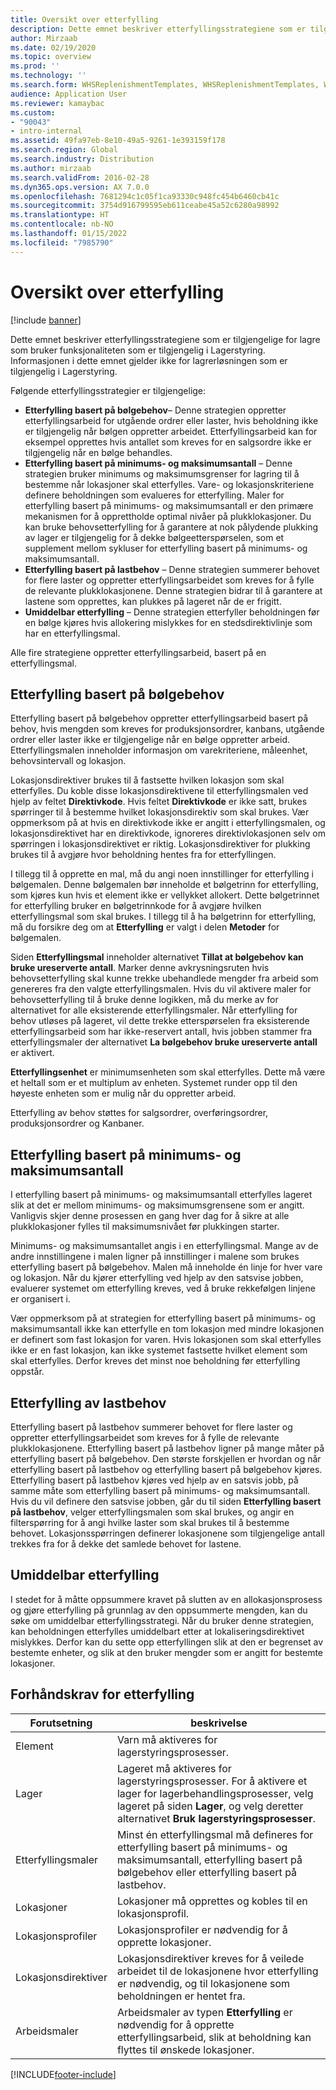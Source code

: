 ```yaml
---
title: Oversikt over etterfylling
description: Dette emnet beskriver etterfyllingsstrategiene som er tilgjengelige for lagre som bruker funksjonaliteten som er tilgjengelig i Lagerstyring.
author: Mirzaab
ms.date: 02/19/2020
ms.topic: overview
ms.prod: ''
ms.technology: ''
ms.search.form: WHSReplenishmentTemplates, WHSReplenishmentTemplates, WHSInventFixedLocation, WHSRequestType
audience: Application User
ms.reviewer: kamaybac
ms.custom:
- "90043"
- intro-internal
ms.assetid: 49fa97eb-8e10-49a5-9261-1e393159f178
ms.search.region: Global
ms.search.industry: Distribution
ms.author: mirzaab
ms.search.validFrom: 2016-02-28
ms.dyn365.ops.version: AX 7.0.0
ms.openlocfilehash: 7681294c1c05f1ca93330c948fc454b6460cb41c
ms.sourcegitcommit: 3754d916799595eb611ceabe45a52c6280a98992
ms.translationtype: HT
ms.contentlocale: nb-NO
ms.lasthandoff: 01/15/2022
ms.locfileid: "7985790"
---
```

# <a name="replenishment-overview"></a>Oversikt over etterfylling

[!include [banner](../includes/banner.md)]

Dette emnet beskriver etterfyllingsstrategiene som er tilgjengelige for lagre som bruker funksjonaliteten som er tilgjengelig i Lagerstyring. Informasjonen i dette emnet gjelder ikke for lagrerløsningen som er tilgjengelig i Lagerstyring.

Følgende etterfyllingsstrategier er tilgjengelige:

- **Etterfylling basert på bølgebehov**– Denne strategien oppretter etterfyllingsarbeid for utgående ordrer eller laster, hvis beholdning ikke er tilgjengelig når bølgen oppretter arbeidet. Etterfyllingsarbeid kan for eksempel opprettes hvis antallet som kreves for en salgsordre ikke er tilgjengelig når en bølge behandles.
- **Etterfylling basert på minimums- og maksimumsantall** – Denne strategien bruker minimums og maksimumsgrenser for lagring til å bestemme når lokasjoner skal etterfylles. Vare- og lokasjonskriteriene definere beholdningen som evalueres for etterfylling. Maler for etterfylling basert på minimums- og maksimumsantall er den primære mekanismen for å opprettholde optimal nivåer på plukklokasjoner. Du kan bruke behovsetterfylling for å garantere at nok pålydende plukking av lager er tilgjengelig for å dekke bølgeetterspørselen, som et supplement mellom sykluser for etterfylling basert på minimums- og maksimumsantall.
- **Etterfylling basert på lastbehov** – Denne strategien summerer behovet for flere laster og oppretter etterfyllingsarbeidet som kreves for å fylle de relevante plukklokasjonene. Denne strategien bidrar til å garantere at lastene som opprettes, kan plukkes på lageret når de er frigitt.
- **Umiddelbar etterfylling** – Denne strategien etterfyller beholdningen før en bølge kjøres hvis allokering mislykkes for en stedsdirektivlinje som har en etterfyllingsmal. 

Alle fire strategiene oppretter etterfyllingsarbeid, basert på en etterfyllingsmal.

## <a name="wave-demand-replenishment"></a>Etterfylling basert på bølgebehov
Etterfylling basert på bølgebehov oppretter etterfyllingsarbeid basert på behov, hvis mengden som kreves for produksjonsordrer, kanbans, utgående ordrer eller laster ikke er tilgjengelige når en bølge oppretter arbeid. Etterfyllingsmalen inneholder informasjon om varekriteriene, måleenhet, behovsintervall og lokasjon. 

Lokasjonsdirektiver brukes til å fastsette hvilken lokasjon som skal etterfylles. Du koble disse lokasjonsdirektivene til etterfyllingsmalen ved hjelp av feltet **Direktivkode**. Hvis feltet **Direktivkode** er ikke satt, brukes spørringer til å bestemme hvilket lokasjonsdirektiv som skal brukes. Vær oppmerksom på at hvis en direktivkode ikke er angitt i etterfyllingsmalen, og lokasjonsdirektivet har en direktivkode, ignoreres direktivlokasjonen selv om spørringen i lokasjonsdirektivet er riktig. Lokasjonsdirektiver for plukking brukes til å avgjøre hvor beholdning hentes fra for etterfyllingen. 

I tillegg til å opprette en mal, må du angi noen innstillinger for etterfylling i bølgemalen. Denne bølgemalen bør inneholde et bølgetrinn for etterfylling, som kjøres kun hvis et element ikke er vellykket allokert. Dette bølgetrinnet for etterfylling bruker en bølgetrinnkode for å avgjøre hvilken etterfyllingsmal som skal brukes. I tillegg til å ha bølgetrinn for etterfylling, må du forsikre deg om at **Etterfylling** er valgt i delen **Metoder** for bølgemalen. 

Siden **Etterfyllingsmal** inneholder alternativet **Tillat at bølgebehov kan bruke ureserverte antall**. Marker denne avkrysningsruten hvis behovsetterfylling skal kunne trekke ubehandlede mengder fra arbeid som genereres fra den valgte etterfyllingsmalen. Hvis du vil aktivere maler for behovsetterfylling til å bruke denne logikken, må du merke av for alternativet for alle eksisterende etterfyllingsmaler. Når etterfylling for behov utløses på lageret, vil dette trekke etterspørselen fra eksisterende etterfyllingsarbeid som har ikke-reservert antall, hvis jobben stammer fra etterfyllingsmaler der alternativet **La bølgebehov bruke ureserverte antall** er aktivert.

**Etterfyllingsenhet** er minimumsenheten som skal etterfylles. Dette må være et heltall som er et multiplum av enheten. Systemet runder opp til den høyeste enheten som er mulig når du oppretter arbeid.

Etterfylling av behov støttes for salgsordrer, overføringsordrer, produksjonsordrer og Kanbaner. 

## <a name="minmax-replenishment"></a>Etterfylling basert på minimums- og maksimumsantall
I etterfylling basert på minimums- og maksimumsantall etterfylles lageret slik at det er mellom minimums- og maksimumsgrensene som er angitt. Vanligvis skjer denne prosessen en gang hver dag for å sikre at alle plukklokasjoner fylles til maksimumsnivået før plukkingen starter. 

Minimums- og maksimumsantallet angis i en etterfyllingsmal. Mange av de andre innstillingene i malen ligner på innstillinger i malene som brukes etterfylling basert på bølgebehov. Malen må inneholde én linje for hver vare og lokasjon. Når du kjører etterfylling ved hjelp av den satsvise jobben, evaluerer systemet om etterfylling kreves, ved å bruke rekkefølgen linjene er organisert i. 

Vær oppmerksom på at strategien for etterfylling basert på minimums- og maksimumsantall ikke kan etterfylle en tom lokasjon med mindre lokasjonen er definert som fast lokasjon for varen. Hvis lokasjonen som skal etterfylles ikke er en fast lokasjon, kan ikke systemet fastsette hvilket element som skal etterfylles. Derfor kreves det minst noe beholdning før etterfylling oppstår.

## <a name="load-demand-replenishment"></a>Etterfylling av lastbehov
Etterfylling basert på lastbehov summerer behovet for flere laster og oppretter etterfyllingsarbeidet som kreves for å fylle de relevante plukklokasjonene. Etterfylling basert på lastbehov ligner på mange måter på etterfylling basert på bølgebehov. Den største forskjellen er hvordan og når etterfylling basert på lastbehov og etterfylling basert på bølgebehov kjøres. Etterfylling basert på lastbehov kjøres ved hjelp av en satsvis jobb, på samme måte som etterfylling basert på minimums- og maksimumsantall. Hvis du vil definere den satsvise jobben, går du til siden **Etterfylling basert på lastbehov**, velger etterfyllingsmalen som skal brukes, og angir en filterspørring for å angi hvilke laster som skal brukes til å bestemme behovet. Lokasjonsspørringen definerer lokasjonene som tilgjengelige antall trekkes fra for å dekke det samlede behovet for lastene.

## <a name="immediate-replenishment"></a>Umiddelbar etterfylling
I stedet for å måtte oppsummere kravet på slutten av en allokasjonsprosess og gjøre etterfylling på grunnlag av den oppsummerte mengden, kan du søke om umiddelbar etterfyllingsstrategi. Når du bruker denne strategien, kan beholdningen etterfylles umiddelbart etter at lokaliseringsdirektivet mislykkes. Derfor kan du sette opp etterfyllingen slik at den er begrenset av bestemte enheter, og slik at den bruker mengder som er angitt for bestemte lokasjoner.

## <a name="replenishment-prerequisites"></a>Forhåndskrav for etterfylling

|      Forutsetning       |                                                                                                                                beskrivelse                                                                                                                                 |
|-------------------------|----------------------------------------------------------------------------------------------------------------------------------------------------------------------------------------------------------------------------------------------------------------------------|
|          Element           |                                                                                                        Varn må aktiveres for lagerstyringsprosesser.                                                                                                        |
|        Lager        | Lageret må aktiveres for lagerstyringsprosesser. For å aktivere et lager for lagerbehandlingsprosesser, velg lageret på siden <strong>Lager</strong>, og velg deretter alternativet <strong>Bruk lagerstyringsprosesser</strong>. |
| Etterfyllingsmaler |                                                                   Minst én etterfyllingsmal må defineres for etterfylling basert på minimums- og maksimumsantall, etterfylling basert på bølgebehov eller etterfylling basert på lastbehov.                                                                   |
|        Lokasjoner        |                                                                                                       Lokasjoner må opprettes og kobles til en lokasjonsprofil.                                                                                                       |
|    Lokasjonsprofiler    |                                                                                                        Lokasjonsprofiler er nødvendig for å opprette lokasjoner.                                                                                                        |
|   Lokasjonsdirektiver   |                                                       Lokasjonsdirektiver kreves for å veilede arbeidet til de lokasjonene hvor etterfylling er nødvendig, og til lokasjonene som beholdningen er hentet fra.                                                        |
|     Arbeidsmaler      |                                                   Arbeidsmaler av typen <strong>Etterfylling</strong> er nødvendig for å opprette etterfyllingsarbeid, slik at beholdning kan flyttes til ønskede lokasjoner.                                                    |



[!INCLUDE[footer-include](../../includes/footer-banner.md)]